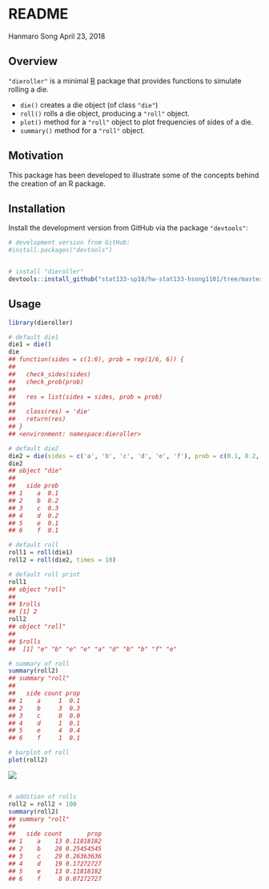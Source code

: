 README
================
Hanmaro Song
April 23, 2018

Overview
--------

`"dieroller"` is a minimal [R](http://www.r-project.org/) package that provides functions to simulate rolling a die.

-   `die()` creates a die object (of class `"die"`)
-   `roll()` rolls a die object, producing a `"roll"` object.
-   `plot()` method for a `"roll"` object to plot frequencies of sides of a die.
-   `summary()` method for a `"roll"` object.

Motivation
----------

This package has been developed to illustrate some of the concepts behind the creation of an R package.

Installation
------------

Install the development version from GitHub via the package `"devtools"`:

``` r
# development version from GitHub:
#install.packages("devtools") 


# install "dieroller"
devtools::install_github("stat133-sp18/hw-stat133-hsong1101/tree/master/dieroller", build_vignettes = TRUE)
```

Usage
-----

``` r
library(dieroller)

# default die1
die1 = die()
die
## function(sides = c(1:6), prob = rep(1/6, 6)) {
## 
##   check_sides(sides)
##   check_prob(prob)
## 
##   res = list(sides = sides, prob = prob)
## 
##   class(res) = 'die'
##   return(res)
## }
## <environment: namespace:dieroller>

# default die2
die2 = die(sides = c('a', 'b', 'c', 'd', 'e', 'f'), prob = c(0.1, 0.2, 0.3, 0.2, 0.1, 0.1))
die2
## object "die"
## 
##   side prob
## 1    a  0.1
## 2    b  0.2
## 3    c  0.3
## 4    d  0.2
## 5    e  0.1
## 6    f  0.1

# default roll
roll1 = roll(die1)
roll2 = roll(die2, times = 10)

# default roll print
roll1
## object "roll"
## 
## $rolls
## [1] 2
roll2
## object "roll"
## 
## $rolls
##  [1] "e" "b" "e" "e" "a" "d" "b" "b" "f" "e"

# summary of roll
summary(roll2)
## summary "roll"
## 
##   side count prop
## 1    a     1  0.1
## 2    b     3  0.3
## 3    c     0  0.0
## 4    d     1  0.1
## 5    e     4  0.4
## 6    f     1  0.1

# barplot of roll
plot(roll2)
```

![](README-unnamed-chunk-1-1.png)

``` r

# addition of rolls
roll2 = roll2 + 100
summary(roll2)
## summary "roll"
## 
##   side count       prop
## 1    a    13 0.11818182
## 2    b    28 0.25454545
## 3    c    29 0.26363636
## 4    d    19 0.17272727
## 5    e    13 0.11818182
## 6    f     8 0.07272727
```
